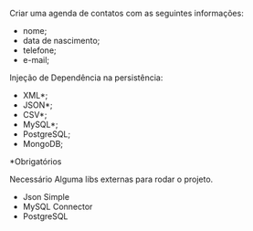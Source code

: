 Criar uma agenda de contatos com as seguintes informações:

- nome;
- data de nascimento;
- telefone;
- e-mail;

Injeção de Dependência na persistência:

- XML\*;
- JSON\*;
- CSV\*;
- MySQL\*;
- PostgreSQL;
- MongoDB;

\*Obrigatórios

Necessário Alguma libs externas para rodar o projeto.

- Json Simple
- MySQL Connector
- PostgreSQL

